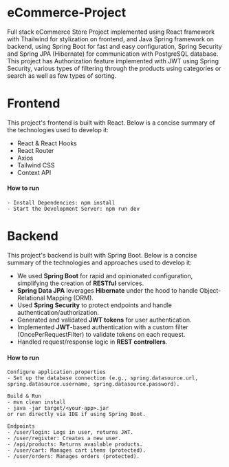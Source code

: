 # eCommerce-Project
Full stack eCommerce Store Project implemented using React framework with Thailwind for stylization on frontend, and Java Spring framework on backend, using Spring Boot for fast and easy configuration, Spring Security and Spring JPA (Hibernate) for communication with PostgreSQL database. This project has Authorization feature implemented with JWT using Spring Security, various types of filtering through the products using categories or search as well as few types of sorting.

# Frontend
This project's frontend is built with React. Below is a concise summary of the technologies used to develop it:
- React & React Hooks
- React Router
- Axios
- Tailwind CSS
- Context API

#### How to run
```
- Install Dependencies: npm install
- Start the Development Server: npm run dev

```
# Backend
This project's backend is built with Spring Boot. Below is a concise summary of the technologies and approaches used to develop it:
- We used **Spring Boot** for rapid and opinionated configuration, simplifying the creation of **RESTful** services.
- **Spring Data JPA** leverages **Hibernate** under the hood to handle Object-Relational Mapping (ORM).
- Used **Spring Security** to protect endpoints and handle authentication/authorization.
- Generated and validated **JWT tokens** for user authentication.
- Implemented **JWT**-based authentication with a custom filter (OncePerRequestFilter) to validate tokens on each request.
- Handled request/response logic in **REST controllers**.

#### How to run
```
Configure application.properties
- Set up the database connection (e.g., spring.datasource.url, spring.datasource.username, spring.datasource.password).

Build & Run
- mvn clean install
- java -jar target/<your-app>.jar
or run directly via IDE if using Spring Boot.

Endpoints
- /user/login: Logs in user, returns JWT.
- /user/register: Creates a new user.
- /api/products: Returns available products.
- /user/cart: Manages cart items (protected).
- /user/orders: Manages orders (protected).

```
